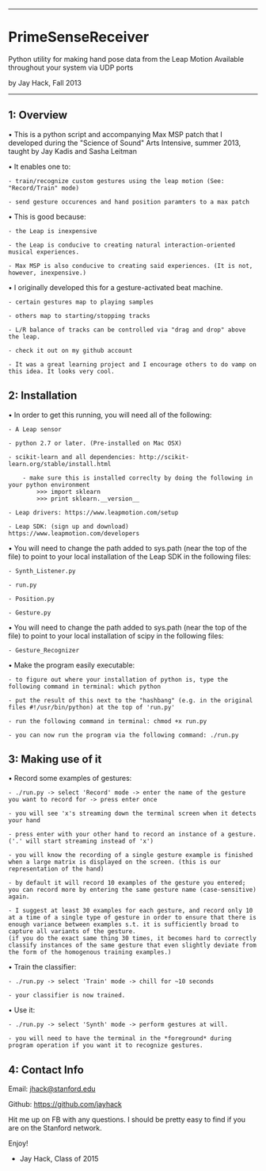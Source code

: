 -----------------------------------------------------

PrimeSenseReceiver
==================
Python utility for making hand pose data from the Leap
Motion Available throughout your system via UDP ports

by Jay Hack, Fall 2013

-----------------------------------------------------


1: Overview
-----------
• This is a python script and accompanying Max MSP patch that I developed during the "Science of Sound" Arts Intensive, summer 2013, taught by Jay Kadis and Sasha Leitman

• It enables one to:
	
	- train/recognize custom gestures using the leap motion (See: "Record/Train" mode)
	
	- send gesture occurences and hand position paramters to a max patch

• This is good because:

	- the Leap is inexpensive

	- the Leap is conducive to creating natural interaction-oriented musical experiences.

	- Max MSP is also conducive to creating said experiences. (It is not, however, inexpensive.)

• I originally developed this for a gesture-activated beat machine.

	- certain gestures map to playing samples

	- others map to starting/stopping tracks

	- L/R balance of tracks can be controlled via "drag and drop" above the leap.

	- check it out on my github account

	- It was a great learning project and I encourage others to do vamp on this idea. It looks very cool.


2: Installation
---------------

• In order to get this running, you will need all of the following:

	- A Leap sensor

	- python 2.7 or later. (Pre-installed on Mac OSX)

	- scikit-learn and all dependencies: http://scikit-learn.org/stable/install.html
		
		- make sure this is installed correclty by doing the following in your python environment
			>>> import sklearn
			>>> print sklearn.__version__

	- Leap drivers: https://www.leapmotion.com/setup

	- Leap SDK: (sign up and download) https://www.leapmotion.com/developers 

• You will need to change the path added to sys.path (near the top of the file) to point to your local installation of the Leap SDK in the following files:

	- Synth_Listener.py

	- run.py

	- Position.py

	- Gesture.py

• You will need to change the path added to sys.path (near the top of the file) to point to your local installation of scipy in the following files:

	- Gesture_Recognizer

• Make the program easily executable:

	- to figure out where your installation of python is, type the following command in terminal: which python

	- put the result of this next to the "hashbang" (e.g. in the original files #!/usr/bin/python) at the top of 'run.py'

	- run the following command in terminal: chmod +x run.py

	- you can now run the program via the following command: ./run.py



3: Making use of it
-------------------

• Record some examples of gestures:

	- ./run.py -> select 'Record' mode -> enter the name of the gesture you want to record for -> press enter once

	- you will see 'x's streaming down the terminal screen when it detects your hand

	- press enter with your other hand to record an instance of a gesture. ('.' will start streaming instead of 'x')

	- you will know the recording of a single gesture example is finished when a large matrix is displayed on the screen. (this is our representation of the hand)

	- by default it will record 10 examples of the gesture you entered; you can record more by entering the same gesture name (case-sensitive) again.

	- I suggest at least 30 examples for each gesture, and record only 10 at a time of a single type of gesture in order to ensure that there is enough variance between examples s.t. it is sufficiently broad to capture all variants of the gesture.
	(if you do the exact same thing 30 times, it becomes hard to correctly classify instances of the same gesture that even slightly deviate from the form of the homogenous training examples.)

• Train the classifier:

	- ./run.py -> select 'Train' mode -> chill for ~10 seconds

	- your classifier is now trained.

• Use it:

	- ./run.py -> select 'Synth' mode -> perform gestures at will.

	- you will need to have the terminal in the *foreground* during program operation if you want it to recognize gestures.


4: Contact Info
---------------
Email: jhack@stanford.edu

Github: https://github.com/jayhack

Hit me up on FB with any questions. I should be pretty easy to find if you are on the Stanford network.


Enjoy!
- Jay Hack, Class of 2015



